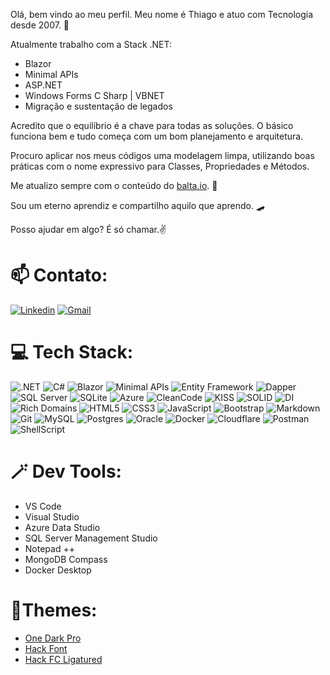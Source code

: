 Olá, bem vindo ao meu perfil. Meu nome é Thiago e atuo com Tecnologia desde 2007. 🤖

Atualmente trabalho com a Stack .NET:
 - Blazor
 - Minimal APIs
 - ASP.NET
 - Windows Forms C Sharp | VBNET
 - Migração e sustentação de legados

Acredito que o equilíbrio é a chave para todas as soluções. O básico funciona bem e tudo começa com um bom planejamento e arquitetura.

Procuro aplicar nos meus códigos uma modelagem limpa, utilizando boas práticas com o nome expressivo para Classes, Propriedades e Métodos.

Me atualizo sempre com o conteúdo do [balta.io](https://balta.io/). 🌱

Sou um eterno aprendiz e compartilho aquilo que aprendo. 🛹 

Posso ajudar em algo? É só chamar.✌️


# 📫 Contato:
[![Linkedin](https://img.shields.io/badge/-LinkedIn-blue?style=for-the-badge&logo=Linkedin&logoColor=white)](https://br.linkedin.com/in/thiagocajaiba)
[![Gmail](https://img.shields.io/badge/-gmail-EA4335?style=for-the-badge&logo=gmail&logoColor=white)](mailto:thiago.cajaiba@gmail.com)


# 💻 Tech Stack:
![.NET] 
![C#]
![Blazor]
![Minimal APIs] 
![Entity Framework]
![Dapper]
![SQL Server]
![SQLite]
![Azure]
![CleanCode]
![KISS]
![SOLID]
![DI]
![Rich Domains]
![HTML5]
![CSS3]
![JavaScript]
![Bootstrap]
![Markdown] 
![Git] 
![MySQL]
![Postgres] 
![Oracle]
![Docker]
![Cloudflare] 
![Postman]
![ShellScript] 


# 🪄 Dev Tools:

- VS Code
- Visual Studio
- Azure Data Studio
- SQL Server Management Studio
- Notepad ++
- MongoDB Compass
- Docker Desktop


# 🎨Themes:

- [One Dark Pro](https://github.com/Binaryify/OneDark-Pro)
- [Hack Font](https://github.com/source-foundry/Hack "font-size: 12~14px. ide-zoom: 90%")
- [Hack FC Ligatured](https://github.com/gaplo917/Ligatured-Hack/)

<!--- Badge Links --->
[.NET]: https://img.shields.io/badge/.NET-7e2bb3?style=for-the-badge&logo=.net&logoColor=white
[C#]: https://img.shields.io/badge/c%23-7e2bb3.svg?style=for-the-badge&logo=c-sharp&logoColor=white
[Blazor]: https://img.shields.io/badge/blazor-%237734bc.svg?style=for-the-badge&logo=blazor&logoColor=white
[Minimal APIs]: https://img.shields.io/badge/minimal%20apis-%237734bc.svg?style=for-the-badge&logo=minimal%20apis&logoColor=white

[Entity Framework]: https://img.shields.io/badge/entity%20framework-%236e3bc6.svg?style=for-the-badge&logo=entity%20framework&logoColor=white
[Dapper]: https://img.shields.io/badge/dapper-%236e3bc6.svg?style=for-the-badge&logo=dapper&logoColor=white
[SQL Server]: https://img.shields.io/badge/%20SQL%20Server-6443cf?style=for-the-badge&logo=microsoft%20sql%20server&logoColor=white
[SQLite]: https://img.shields.io/badge/sqlite-%236443cf.svg?style=for-the-badge&logo=sqlite&logoColor=white
[Azure]: https://img.shields.io/badge/azure-%23564ad8.svg?style=for-the-badge&logo=azure-devops&logoColor=white

[CleanCode]: https://img.shields.io/badge/cleancode-051937.svg?style=for-the-badge&logo=cleancode&logoColor=%2361DAFB
[KISS]: https://img.shields.io/badge/kiss-004d7a?style=for-the-badge&logo=kiss&logoColor=white
[SOLID]: https://img.shields.io/badge/solid-008793.svg?style=for-the-badge&logo=solid&logoColor=white
[DI]: https://img.shields.io/badge/di-00bf72.svg?style=for-the-badge&logo=di&logoColor=white
[Rich Domains]: https://img.shields.io/badge/rich%20domains-a8eb12.svg?style=for-the-badge&logo=rich%20domains&logoColor=white

[HTML5]: https://img.shields.io/badge/html5-%23d16ba5.svg?style=for-the-badge&logo=html5&logoColor=white
[CSS3]: https://img.shields.io/badge/css3-%23c777b9.svg?style=for-the-badge&logo=css3&logoColor=white
[JavaScript]: https://img.shields.io/badge/javascript-%23ba83ca.svg?style=for-the-badge&logo=javascript&logoColor=white
[Bootstrap]: https://img.shields.io/badge/bootstrap-%23aa8fd8.svg?style=for-the-badge&logo=bootstrap&logoColor=white
[Markdown]: https://img.shields.io/badge/markdown-9a9ae1?style=for-the-badge&logo=markdown&logoColor=white
[Git]: https://img.shields.io/badge/Git-da553a?style=for-the-badge&logo=git&logoColor=white

[MySQL]: https://img.shields.io/badge/mysql-%23e2763b.svg?style=for-the-badge&logo=mysql&logoColor=white
[Postgres]: https://img.shields.io/badge/postgres-%23e89443.svg?style=for-the-badge&logo=postgresql&logoColor=white
[Oracle]: https://img.shields.io/badge/Oracle-ebb252?style=for-the-badge&logo=oracle&logoColor=white
[Docker]: https://img.shields.io/badge/docker-%23edce69.svg?style=for-the-badge&logo=docker&logoColor=white
[Cloudflare]: https://img.shields.io/badge/Cloudflare-e8d86b?style=for-the-badge&logo=Cloudflare&logoColor=white
[Postman]: https://img.shields.io/badge/Postman-c4ea66?style=for-the-badge&logo=postman&logoColor=white
[ShellScript]: https://img.shields.io/badge/Shell%20Script-93e346?style=for-the-badge&logo=gnu-bash&logoColor=white


